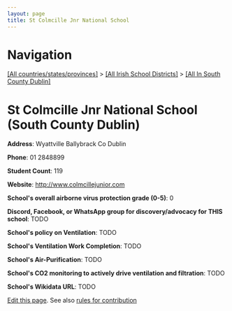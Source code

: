 ```yaml
---
layout: page
title: St Colmcille Jnr National School
---
```

# Navigation

[[All countries/states/provinces]](../../..) > [[All Irish School Districts]](../..) > [[All In South County Dublin]](..)

# St Colmcille Jnr National School (South County Dublin)

**Address**: Wyattville Ballybrack Co Dublin

**Phone**: 01 2848899

**Student Count**: 119

**Website**: <http://www.colmcillejunior.com>

**School's overall airborne virus protection grade (0-5)**: 0

**Discord, Facebook, or WhatsApp group for discovery/advocacy for THIS school**: TODO

**School's policy on Ventilation**: TODO

**School's Ventilation Work Completion**: TODO

**School's Air-Purification**: TODO

**School's CO2 monitoring to actively drive ventilation and filtration**: TODO

**School's Wikidata URL**: TODO


[Edit this page](https://github.com/ventilate-schools/Ireland/edit/main/./Dublin_South_County_Dublin/St_Colmcille_Jnr_National_School.md). See also [rules for contribution](../../../contribution-rules/)